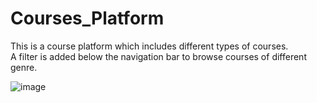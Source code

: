 # Courses_Platform
This is a course platform which includes different types of courses. <br/>
A filter is added below the navigation bar to browse courses of different genre.<br/>

![image](https://github.com/Shubham04Sanap/Courses_Platform/assets/81099588/c214efea-0117-49e2-8536-fbe4da670da8)
